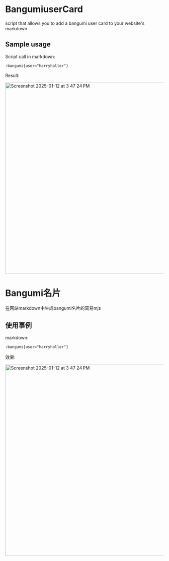 # BangumiuserCard

script that allows you to add a bangumi user card to your website's markdown

## Sample usage

Script call in markdown:

```markdown
:bangumi{user="harryhaller"}
```

Result:

<img width="608" alt="Screenshot 2025-01-12 at 3 47 24 PM" src="https://github.com/user-attachments/assets/7ad8e6ba-1bef-4727-8148-4565c98dabb1" />

# Bangumi名片

在网站markdown中生成bangumi名片的简易mjs

## 使用事例

markdown:

```markdown
:bangumi{user="harryhaller"}
```

效果:

<img width="608" alt="Screenshot 2025-01-12 at 3 47 24 PM" src="https://github.com/user-attachments/assets/7ad8e6ba-1bef-4727-8148-4565c98dabb1" />
